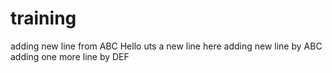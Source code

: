 # training
adding new line from ABC
Hello uts a new line here
adding new line by ABC
adding one more line by DEF
